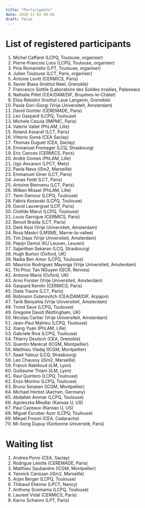 ```yaml
---
title: "Participants"
date: 2020-12-02 09:04
draft: false
---
```


# List of registered participants

1. Michel Caffarel (LCPQ, Toulouse, organiser) <!-- michel.caffarel@gmail.com -->
1. Pierre-Francois Loos	(LCPQ, Toulouse, organiser) <!-- loos@irsamc.ups-tlse.fr -->
1. Pina Romaniello (LPT, Toulouse, organiser) <!-- pina.romaniello@gmail.com -->
1. Julien Toulouse (LCT, Paris, organiser) <!-- toulouse@lct.jussieu.fr POSTER -->
1. Antoine Levitt (CERMICS, Paris) <!-- antoine.levitt@inria.fr -->
1. Xavier Blase (Institut Neel, Grenoble) <!-- xavier.blase@neel.cnrs.fr -->
1. Francesco Sottile (Laboratoire des Solides Irradies, Palaiseau) <!-- francesco.sottile@polytechnique.fr -->
1. Nathalie Pillet (CEA/DAM/DIF, Bruyères-le-Châtel) <!-- nathalie.pillet@cea.fr -->
1. Elisa Rebolini (Institut Laue Langevin, Grenoble) <!-- rebolini@ill.fr -->
1. Paola Gori-Giorgi (Vrije Universiteit, Amsterdam) <!-- paolagorigiorgi@gmail.com -->
1. David Gontier (CEREMADE, Paris) <!-- gontier@ceremade.dauphine.fr -->
1. Leo Gaspard (LCPQ, Toulouse) <!-- leo.gaspard@outlook.fr -->
1. Michele Casula (IMPMC, Paris) <!-- michele.casula@gmail.com -->
1. Valerie Vallet (PhLAM, Lille) <!-- valerie.vallet@univ-lille.fr -->
1. Roland Assaraf (LCT, Paris) <!-- assaraf@lct.jussieu.fr -->
1. Vittorio Somà (CEA Saclay) <!-- vittorio.soma@cea.fr -->
1. Thomas Duguet (CEA, Saclay) <!-- thomas.duguet@cea.fr -->
1. Emmanuel Fromager (LCQ, Strasbourg) <!-- fromagere@unistra.fr -->
1. Eric Cances (CERMICS, Paris) <!-- eric.cances@enpc.fr -->
1. Andre Gomes (PhLAM, Lille) <!-- andre.gomes@univ-lille.fr -->
1. Ugo Ancarani (LPCT, Metz) <!-- ugo.ancarani@univ-lorraine.fr -->
1. Paola Nava (iSm2, Marseille) <!-- paola.nava@univ-amu.fr -->
1. Emmanuel Giner (LCT, Paris) <!-- emmanuel.giner@lct.jussieu.fr  -->
1. Jonas Feldt (LCT, Paris) <!-- jfeldt.theochem@gmail.com -->
1. Antoine Bienvenu (LCT, Paris) <!-- anbienvenu@gmail.com -->
1. Wilken Misael (PhLAM, Lille) <!-- wilken.misael@univ-lille.fr -->
1. Yann Damour (LCPQ, Toulouse) <!-- yann.damour@hotmail.fr -->
1. Fabris Kossoski (LCPQ, Toulouse) <!-- fkossoski@irsamc.ups-tlse.fr -->
1. David Lauvergnat (LCP, Paris) <!-- david.lauvergnat@universite-paris-saclay.fr -->
1. Clotilde Marut (LCPQ, Toulouse) <!-- cmarut@irsamc.ups-tlse.fr -->
1. Louis Garrigue (CERMICS, Paris) <!-- louis.garrigue@enpc.fr -->
1. Benoit Braida (LCT, Paris) <!-- bbraida@icloud.com -->
1. Derk Kooi (Vrije Universiteit, Amsterdam) <!-- derkkooi@gmail.com -->
1. Rosa Maskri (LMSME, Marne-la-vallee) <!-- rosa.maskri@u-pem.fr -->
1. Tim Daas (Vrije Universiteit, Amsterdam) <!-- t.j.daas@vu.nl -->
1. Pepijn Demol (KU Leuven, Leuven) <!-- pepijn.demol@kuleuven.be -->
1. Sajanthan Sekaran (LCQ, Strasbourg) <!-- s.sekaran@unistra.fr  POSTER -->
1. Hugh Burton (Oxford, UK) <!-- hugh.burton@chem.ox.ac.uk -->
1. Nadia Ben Amor (LCPQ, Toulouse) <!-- benamor@irsamc.ups-tlse.fr -->
1. Mauricio Rodríguez Mayorga (Vrije Universiteit, Amsterdam) <!-- marm3.14@gmail.com -->
1. Thi Phuc Tan NGuyen (ISCR, Rennes) <!-- tan.nguyen@univ-rennes1.fr -->
1. Antoine Marie (Oxford, UK) <!-- antoine.marie@ens-lyon.fr -->
1. Arno Forster (Vrije Universiteit, Amsterdam) <!-- a.t.l.foerster@vu.nl -->
1. Gaspard Kemlin (CERMICS, Paris) <!-- gaspard.kemlin@enpc.fr -->
1. Diata Traore (LCT, Paris) <!-- diata.traore@sorbonne-universite.fr -->
1. Robinson Outerovitch (CEA/DAM/DIF, Arpajon)  <!-- robinson.outerovitch@cea.fr -->
1. Tarik Benyahia (Vrije Universiteit, Amsterdam) <!-- tarik.benyahia@ens-paris-saclay.fr -->
1. Trond Saue (LCPQ, Toulouse) <!-- trond.saue@irsamc.ups-tlse.fr -->
1. Gregoire David (Nottingham, UK) <!-- g.david@nottingham.ac.uk -->
1. Nicolas Cartier (Vrije Universiteit, Amsterdam) <!-- cartier.nicolas.g@gmail.com -->
1. Jean-Paul Malrieu (LCPQ, Toulouse) <!-- malrieu@irsamc.ups-tlse.fr -->
1. Xiang Yuan (PhLAM, Lille) <!-- xiang.yuan@univ-lille.fr -->
1. Gabriele Riva (LCPQ, Toulouse) <!-- griva@irsamc.ups-tlse.fr -->
1. Thierry Deutsch (CEA, Grenoble) <!-- Thierry.Deutsch@cea.fr -->
1. Quentin Marécat (ICGM, Montpellier) <!-- quentin.marecat@etu.umontpellier.fr -->
1. Matthieu Vladaj (ICGM, Montpellier) <!-- matthieu.vladaj@umontpellier.fr -->
1. Saad Yalouz (LCQ, Strasbourg) <!-- yalouzsaad@gmail.com -->
1. Leo Chaussy (iSm2, Marseille) <!-- leo.chaussy@univ-amu.fr -->
1. Franck Rabilloud (iLM, Lyon) <!-- franck.rabilloud@univ-lyon1.fr -->
1. Guillaume Thiam (iLM, Lyon) <!-- guillaume.thiam@univ-lyon1.fr -->
1. Raul Quintero (LCPQ, Toulouse) <!-- raul.quintero@irsamc.ups-tlse.fr -->
1. Enzo Monino (LCPQ, Toulouse) <!-- enzo.monino@irsamc.ups-tlse.fr -->
1. Bruno Senjean (ICGM, Montpellier) <!-- bruno.senjean@umontpellier.fr -->
1. Michael Herbst (Aachen, Germany) <!-- herbst@acom.rwth-aachen.de -->
1. Abdallah Ammar (LCPQ, Toulouse) <!-- aammar@irsamc.ups-tlse.fr -->
1. Agnieszka Miedlar (Kansas U, US) <!-- amiedlar@ku.edu -->
1. Paul Cazeaux (Kansas U, US) <!-- pcazeaux@ku.edu -->
1. Miguel Escobar Azor (LCPQ, Toulouse) <!-- mescobar@irsamc.ups-tlse.fr -->
1. Mikael Frosini (CEA, Cadarache) <!-- mikael.frosini@cea.fr -->
1. Mi-Song Dupuy (Sorbonne Université, Paris) <!-- mi-song.dupuy@sorbonne-universite.fr -->

# Waiting list

1. Andrea Porro (CEA, Saclay) <!-- andrea.porro@cea.fr -->
1. Rodrigue Lelotte (CEREMADE, Paris) <!-- lelotte@ceremade.dauphine.fr -->
1. Matthieu Saubanère (ICGM, Montpellier) <!-- matthieu.saubanere@umontpellier.fr -->
1. Yannick Carissan (iSm2, Marseille) <!-- yannick.carissan@univ-amu.fr -->
1. Arjan Berger (LCPQ, Toulouse) <!-- arjan.berger@irsamc.ups-tlse.fr -->
1. Thibaud Etienne (LPCT, Nancy) <!-- thibaud.etienne@univ-lorraine.fr -->
1. Anthony Scemama (LCPQ, Toulouse) <!-- scemama@gmail.com -->
1. Laurent Vidal (CERMICS, Paris) <!-- laurent.vidal@enpc.fr -->
1. Karno Schwinn (LPT, Paris) <!-- karno.schwinn@googlemail.com POSTER --> 
